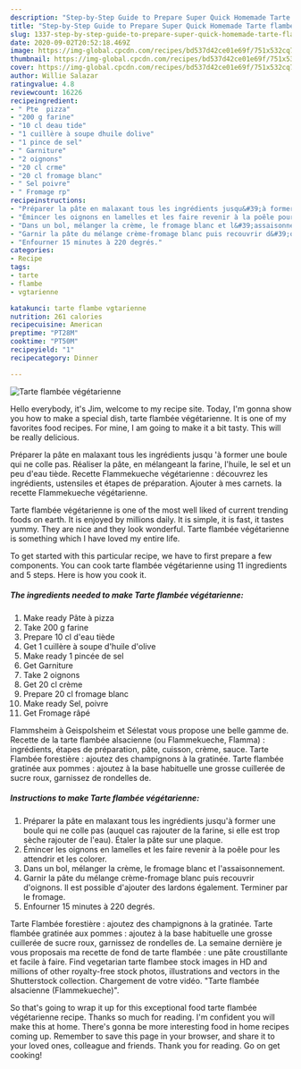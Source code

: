 ```yaml
---
description: "Step-by-Step Guide to Prepare Super Quick Homemade Tarte flambée végétarienne"
title: "Step-by-Step Guide to Prepare Super Quick Homemade Tarte flambée végétarienne"
slug: 1337-step-by-step-guide-to-prepare-super-quick-homemade-tarte-flambee-vegetarienne
date: 2020-09-02T20:52:18.469Z
image: https://img-global.cpcdn.com/recipes/bd537d42ce01e69f/751x532cq70/tarte-flambee-vegetarienne-photo-principale-de-la-recette.jpg
thumbnail: https://img-global.cpcdn.com/recipes/bd537d42ce01e69f/751x532cq70/tarte-flambee-vegetarienne-photo-principale-de-la-recette.jpg
cover: https://img-global.cpcdn.com/recipes/bd537d42ce01e69f/751x532cq70/tarte-flambee-vegetarienne-photo-principale-de-la-recette.jpg
author: Willie Salazar
ratingvalue: 4.8
reviewcount: 16226
recipeingredient:
- " Pte  pizza"
- "200 g farine"
- "10 cl deau tide"
- "1 cuillère à soupe dhuile dolive"
- "1 pince de sel"
- " Garniture"
- "2 oignons"
- "20 cl crme"
- "20 cl fromage blanc"
- " Sel poivre"
- " Fromage rp"
recipeinstructions:
- "Préparer la pâte en malaxant tous les ingrédients jusqu&#39;à former une boule qui ne colle pas (auquel cas rajouter de la farine, si elle est trop sèche rajouter de l&#39;eau). Étaler la pâte sur une plaque."
- "Émincer les oignons en lamelles et les faire revenir à la poêle pour les attendrir et les colorer."
- "Dans un bol, mélanger la crème, le fromage blanc et l&#39;assaisonnement."
- "Garnir la pâte du mélange crème-fromage blanc puis recouvrir d&#39;oignons. Il est possible d&#39;ajouter des lardons également. Terminer par le fromage."
- "Enfourner 15 minutes à 220 degrés."
categories:
- Recipe
tags:
- tarte
- flambe
- vgtarienne

katakunci: tarte flambe vgtarienne 
nutrition: 261 calories
recipecuisine: American
preptime: "PT28M"
cooktime: "PT50M"
recipeyield: "1"
recipecategory: Dinner

---
```



![Tarte flambée végétarienne](https://img-global.cpcdn.com/recipes/bd537d42ce01e69f/751x532cq70/tarte-flambee-vegetarienne-photo-principale-de-la-recette.jpg)

Hello everybody, it's Jim, welcome to my recipe site. Today, I'm gonna show you how to make a special dish, tarte flambée végétarienne. It is one of my favorites food recipes. For mine, I am going to make it a bit tasty. This will be really delicious.

Préparer la pâte en malaxant tous les ingrédients jusqu &#39;à former une boule qui ne colle pas. Réaliser la pâte, en mélangeant la farine, l&#39;huile, le sel et un peu d&#39;eau tiède. Recette Flammekueche végétarienne : découvrez les ingrédients, ustensiles et étapes de préparation. Ajouter à mes carnets. la recette Flammekueche végétarienne.

Tarte flambée végétarienne is one of the most well liked of current trending foods on earth. It is enjoyed by millions daily. It is simple, it is fast, it tastes yummy. They are nice and they look wonderful. Tarte flambée végétarienne is something which I have loved my entire life.


To get started with this particular recipe, we have to first prepare a few components. You can cook tarte flambée végétarienne using 11 ingredients and 5 steps. Here is how you cook it.

<!--inarticleads1-->

##### The ingredients needed to make Tarte flambée végétarienne:

1. Make ready  Pâte à pizza
1. Take 200 g farine
1. Prepare 10 cl d&#39;eau tiède
1. Get 1 cuillère à soupe d&#39;huile d&#39;olive
1. Make ready 1 pincée de sel
1. Get  Garniture
1. Take 2 oignons
1. Get 20 cl crème
1. Prepare 20 cl fromage blanc
1. Make ready  Sel, poivre
1. Get  Fromage râpé


Flammsheim à Geispolsheim et Sélestat vous propose une belle gamme de. Recette de la tarte flambée alsacienne (ou Flammekueche, Flamma) : ingrédients, étapes de préparation, pâte, cuisson, crème, sauce. Tarte Flambée forestière : ajoutez des champignons à la gratinée. Tarte flambée gratinée aux pommes : ajoutez à la base habituelle une grosse cuillerée de sucre roux, garnissez de rondelles de. 

<!--inarticleads2-->

##### Instructions to make Tarte flambée végétarienne:

1. Préparer la pâte en malaxant tous les ingrédients jusqu&#39;à former une boule qui ne colle pas (auquel cas rajouter de la farine, si elle est trop sèche rajouter de l&#39;eau). Étaler la pâte sur une plaque.
1. Émincer les oignons en lamelles et les faire revenir à la poêle pour les attendrir et les colorer.
1. Dans un bol, mélanger la crème, le fromage blanc et l&#39;assaisonnement.
1. Garnir la pâte du mélange crème-fromage blanc puis recouvrir d&#39;oignons. Il est possible d&#39;ajouter des lardons également. Terminer par le fromage.
1. Enfourner 15 minutes à 220 degrés.


Tarte Flambée forestière : ajoutez des champignons à la gratinée. Tarte flambée gratinée aux pommes : ajoutez à la base habituelle une grosse cuillerée de sucre roux, garnissez de rondelles de. La semaine dernière je vous proposais ma recette de fond de tarte flambée : une pâte croustillante et facile à faire. Find vegetarian tarte flambee stock images in HD and millions of other royalty-free stock photos, illustrations and vectors in the Shutterstock collection. Chargement de votre vidéo. &#34;Tarte flambée alsacienne (Flammekueche)&#34;. 

So that's going to wrap it up for this exceptional food tarte flambée végétarienne recipe. Thanks so much for reading. I'm confident you will make this at home. There's gonna be more interesting food in home recipes coming up. Remember to save this page in your browser, and share it to your loved ones, colleague and friends. Thank you for reading. Go on get cooking!
